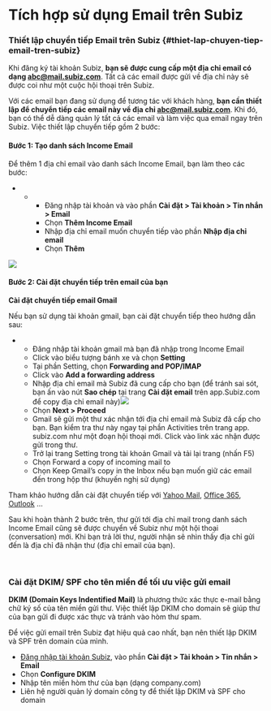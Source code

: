 # Tích hợp sử dụng Email trên Subiz

### Thiết lập chuyển tiếp Email trên Subiz {#thiet-lap-chuyen-tiep-email-tren-subiz}

Khi đăng ký tài khoản Subiz, **bạn sẽ được cung cấp một địa chỉ email có dạng abc@mail.subiz.com**. Tất cả các email được gửi về địa chỉ này sẽ được coi như một cuộc hội thoại trên Subiz.

Với các email bạn đang sử dụng để tương tác với khách hàng, **bạn cần thiết lập để chuyển tiếp các email này về địa chỉ abc@mail.subiz.com**. Khi đó, bạn có thể dễ dàng quản lý tất cả các email và làm việc qua email ngay trên Subiz. Việc thiết lập chuyển tiếp gồm 2 bước:

#### **Bước 1: Tạo danh sách Income Email**

Để thêm 1 địa chỉ email vào danh sách Income Email, bạn làm theo các bước:

* * * Đăng nhập tài khoản và vào phần **Cài đặt &gt; Tài khoản &gt; Tin nhắn &gt; Email**
    * Chọn **Thêm Income Email**
    * Nhập địa chỉ email muốn chuyển tiếp vào phần **Nhập địa chỉ email**
    * Chọn **Thêm**

![](http://docv4.subiz.com/wp-content/uploads/2018/02/new-income-email.png)

#### **Bước 2: Cài đặt chuyển tiếp trên email của bạn**

**Cài đặt chuyển tiếp email Gmail**

Nếu bạn sử dụng tài khoản gmail, bạn cài đặt chuyển tiếp theo hướng dẫn sau:

* * Đăng nhập tài khoản gmail mà bạn đã nhập trong Income Email
  * Click vào biểu tượng bánh xe và chọn **Setting**
  * Tại phần Setting, chọn **Forwarding and POP/IMAP**
  * Click vào **Add a forwarding address**
  * Nhập địa chỉ email mà Subiz đã cung cấp cho bạn \(để tránh sai sót, bạn ấn vào nút **Sao chép** tại trang **Cài đặt email** trên app.Subiz.com để copy địa chỉ email này\)![](http://docv4.subiz.com/wp-content/uploads/2018/02/button-copy.png)​
  * Chọn **Next &gt; Proceed**
  * Gmail sẽ gửi một thư xác nhận tới địa chỉ email mà Subiz đã cấp cho bạn. Bạn kiểm tra thư này ngay tại phần Activities trên trang app. subiz.com như một đoạn hội thoại mới. Click vào link xác nhận được gửi trong thư.
  * Trở lại trang Setting trong tài khoản Gmail và tải lại trang \(nhấn F5\)
  * Chọn Forward a copy of incoming mail to
  * Chọn Keep Gmail’s copy in the Inbox nếu bạn muốn giữ các email đến trong hộp thư \(khuyến nghị sử dụng\)

Tham khảo hướng dẫn cài đặt chuyển tiếp với [Yahoo Mail](https://help.yahoo.com/kb/SLN22028.html), [Office 365](https://support.office.com/en-us/article/forward-email-from-office-365-to-another-email-account-1ed4ee1e-74f8-4f53-a174-86b748ff6a0e), [Outlook](https://support.office.com/en-us/article/turn-on-automatic-forwarding-in-outlook-on-the-web-7f2670a1-7fff-4475-8a3c-5822d63b0c8e) …

Sau khi hoàn thành 2 bước trên, thư gửi tới địa chỉ mail trong danh sách Income Email cũng sẽ được chuyển về Subiz như một hội thoại \(conversation\) mới. Khi bạn trả lời thư, người nhận sẽ nhìn thấy địa chỉ gửi đến là địa chỉ đã nhận thư \(địa chỉ email của bạn\).

​

### Cài đặt DKIM/ SPF cho tên miền để tối ưu việc gửi email

**DKIM \(Domain Keys Indentified Mail\)** là phương thức xác thực e-mail bằng chữ ký số của tên miền gửi thư. Việc thiết lập DKIM cho domain sẽ giúp thư của bạn gửi đi được xác thực và tránh vào hòm thư spam.

Để việc gửi email trên Subiz đạt hiệu quả cao nhất, bạn nên thiết lập DKIM và SPF trên domain của mình.

* ​[Đăng nhập tài khoản Subiz](http://app.subiz.com/), vào phần **Cài đặt &gt; Tài khoản &gt; Tin nhắn &gt; Email**
* Chọn **Configure DKIM**
* Nhập tên miền hòm thư của bạn \(dạng company.com\)
* Liên hệ người quản lý domain công ty để thiết lập DKIM và SPF cho domain



